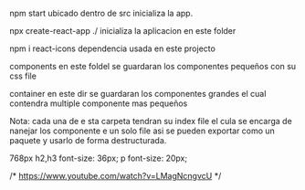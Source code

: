 npm start
   ubicado dentro de src inicializa la app.

npx create-react-app ./
    inicializa la aplicacion en este folder

npm i react-icons
   dependencia usada en este projecto

components
   en este foldel se guardaran los componentes pequeños con su css file

container
   en este dir se guardaran los componentes grandes el cual contendra multiple componente mas pequeños

Nota: cada una de e sta carpeta tendran su index file el cula se encarga de nanejar los componente e un solo file asi se pueden exportar como un paquete y usarlo de forma destructurada.


768px
h2,h3
   font-size: 36px;
p
   font-size: 20px;



/* https://www.youtube.com/watch?v=LMagNcngvcU */